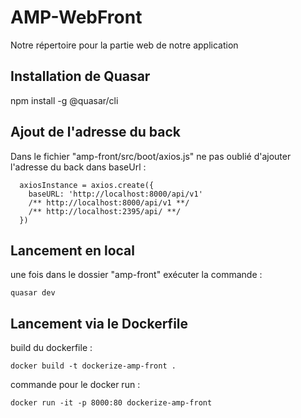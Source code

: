 # AMP-WebFront
Notre répertoire pour la partie web de notre application

## Installation de Quasar
npm install -g @quasar/cli

## Ajout de l'adresse du back
Dans le fichier "amp-front/src/boot/axios.js" ne pas oublié d'ajouter l'adresse du back dans baseUrl :

```
  axiosInstance = axios.create({
    baseURL: 'http://localhost:8000/api/v1'
    /** http://localhost:8000/api/v1 **/
    /** http://localhost:2395/api/ **/
  })
```

## Lancement en local
une fois dans le dossier "amp-front" exécuter la commande :
```
quasar dev
```

## Lancement via le Dockerfile
build du dockerfile :
```
docker build -t dockerize-amp-front .
```

commande pour le docker run :
```
docker run -it -p 8000:80 dockerize-amp-front
```
